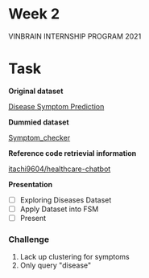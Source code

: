 # Week 2

VINBRAIN INTERNSHIP PROGRAM 2021

# Task

**Original dataset**

[Disease Symptom Prediction](https://www.kaggle.com/itachi9604/disease-symptom-description-dataset?select=dataset.csv)

**Dummied dataset**

[Symptom_checker](https://www.kaggle.com/rabisingh/symptom-checker?select=Training.csv)

**Reference code retrievial information**

[itachi9604/healthcare-chatbot](https://github.com/itachi9604/healthcare-chatbot/blob/da0811592df427f94d24470867030e34b96b1ab7/chat_bot.py#L98)

**Presentation**

[](https://www.overleaf.com/project/60692a72c2db80145723d37f)

- [ ]  Exploring Diseases Dataset
- [ ]  Apply Dataset into FSM
- [ ]  Present

### Challenge

1. Lack up clustering for symptoms
2. Only query "disease"